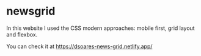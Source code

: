 # newsgrid

In this website I used the CSS modern approaches: mobile first, grid layout and flexbox.

You can check it at https://dsoares-news-grid.netlify.app/
